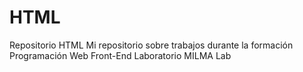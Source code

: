 # HTML
Repositorio HTML
Mi repositorio sobre trabajos durante la formación Programación Web Front-End
Laboratorio MILMA
Lab
